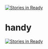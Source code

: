 [![Stories in Ready](https://badge.waffle.io/jmarcm/handy.png?label=ready&title=Ready)](https://waffle.io/jmarcm/handy)
# handy
[![Stories in Ready](https://badge.waffle.io/jmarcm/handy.svg?label=ready&title=Ready)](http://waffle.io/jmarcm/handy)
